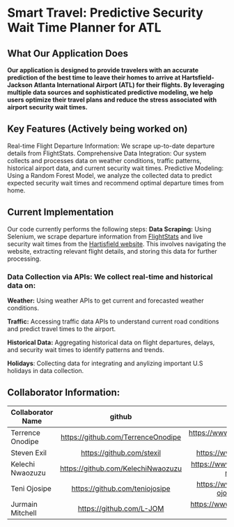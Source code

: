  # **Smart Travel: Predictive Security Wait Time Planner for ATL**

## What Our Application Does
**Our application is designed to provide travelers with an accurate prediction of the best time to leave their homes to arrive at Hartsfield-Jackson Atlanta International Airport (ATL) for their flights. By leveraging multiple data sources and sophisticated predictive modeling, we help users optimize their travel plans and reduce the stress associated with airport security wait times.**

## Key Features (Actively being worked on)
Real-time Flight Departure Information: We scrape up-to-date departure details from FlightStats.
Comprehensive Data Integration: Our system collects and processes data on weather conditions, traffic patterns, historical airport data, and current security wait times.
Predictive Modeling: Using a Random Forest Model, we analyze the collected data to predict expected security wait times and recommend optimal departure times from home.

## Current Implementation
Our code currently performs the following steps:
**Data Scraping:** Using Selenium, we scrape departure information from [FlightStats](https://www.flightstats.com/v2/flight-tracker/departures/ATL) and live security wait times from the [Hartisfield website](https://www.atl.com/times/). This involves navigating the website, extracting relevant flight details, and storing this data for further processing.

### Data Collection via APIs: We collect real-time and historical data on:

**Weather:** Using weather APIs to get current and forecasted weather conditions.

**Traffic:** Accessing traffic data APIs to understand current road conditions and predict travel times to the airport.

**Historical Data:** Aggregating historical data on flight departures, delays, and security wait times to identify patterns and trends.

**Holidays**: Collecting data for integrating and anylizing important U.S holidays in data collection.

## Collaborator Information: 

| Collaborator Name| github           | linkedIn  |
| ------------- |:-------------:| :-----:|
| Terrence Onodipe | https://github.com/TerrenceOnodipe | https://www.linkedin.com/in/terrence-onodipe/ |
| Steven Exil | https://github.com/stexil | https://www.linkedin.com/in/stexil |
| Kelechi Nwaozuzu | https://github.com/KelechiNwaozuzu | https://www.linkedin.com/in/kelechi-nwaozuzu2005/ |
| Teni Ojosipe | https://github.com/teniojosipe | https://www.linkedin.com/in/teni-ojosipe-201a98226/ |
| Jurmain Mitchell | https://github.com/L-JOM | https://www.linkedin.com/in/jurmain-mitchell/ |

